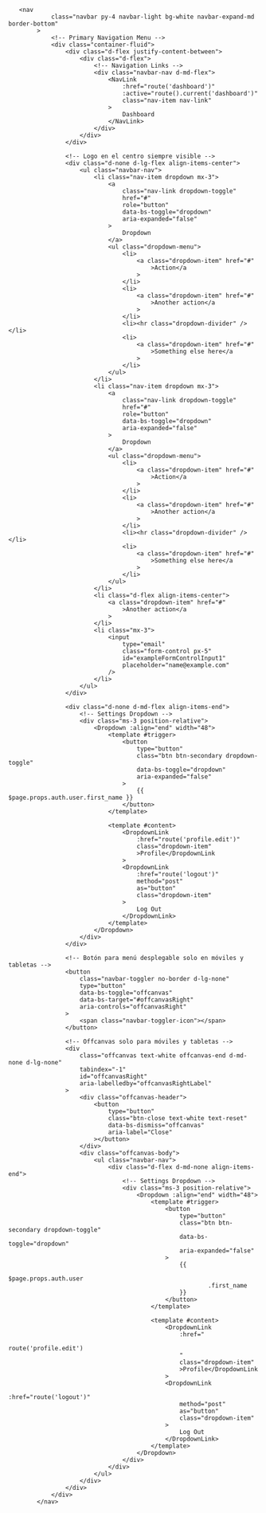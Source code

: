        <nav
                class="navbar py-4 navbar-light bg-white navbar-expand-md border-bottom"
            >
                <!-- Primary Navigation Menu -->
                <div class="container-fluid">
                    <div class="d-flex justify-content-between">
                        <div class="d-flex">
                            <!-- Navigation Links -->
                            <div class="navbar-nav d-md-flex">
                                <NavLink
                                    :href="route('dashboard')"
                                    :active="route().current('dashboard')"
                                    class="nav-item nav-link"
                                >
                                    Dashboard
                                </NavLink>
                            </div>
                        </div>
                    </div>

                    <!-- Logo en el centro siempre visible -->
                    <div class="d-none d-lg-flex align-items-center">
                        <ul class="navbar-nav">
                            <li class="nav-item dropdown mx-3">
                                <a
                                    class="nav-link dropdown-toggle"
                                    href="#"
                                    role="button"
                                    data-bs-toggle="dropdown"
                                    aria-expanded="false"
                                >
                                    Dropdown
                                </a>
                                <ul class="dropdown-menu">
                                    <li>
                                        <a class="dropdown-item" href="#"
                                            >Action</a
                                        >
                                    </li>
                                    <li>
                                        <a class="dropdown-item" href="#"
                                            >Another action</a
                                        >
                                    </li>
                                    <li><hr class="dropdown-divider" /></li>
                                    <li>
                                        <a class="dropdown-item" href="#"
                                            >Something else here</a
                                        >
                                    </li>
                                </ul>
                            </li>
                            <li class="nav-item dropdown mx-3">
                                <a
                                    class="nav-link dropdown-toggle"
                                    href="#"
                                    role="button"
                                    data-bs-toggle="dropdown"
                                    aria-expanded="false"
                                >
                                    Dropdown
                                </a>
                                <ul class="dropdown-menu">
                                    <li>
                                        <a class="dropdown-item" href="#"
                                            >Action</a
                                        >
                                    </li>
                                    <li>
                                        <a class="dropdown-item" href="#"
                                            >Another action</a
                                        >
                                    </li>
                                    <li><hr class="dropdown-divider" /></li>
                                    <li>
                                        <a class="dropdown-item" href="#"
                                            >Something else here</a
                                        >
                                    </li>
                                </ul>
                            </li>
                            <li class="d-flex align-items-center">
                                <a class="dropdown-item" href="#"
                                    >Another action</a
                                >
                            </li>
                            <li class="mx-3">
                                <input
                                    type="email"
                                    class="form-control px-5"
                                    id="exampleFormControlInput1"
                                    placeholder="name@example.com"
                                />
                            </li>
                        </ul>
                    </div>

                    <div class="d-none d-md-flex align-items-end">
                        <!-- Settings Dropdown -->
                        <div class="ms-3 position-relative">
                            <Dropdown :align="end" width="48">
                                <template #trigger>
                                    <button
                                        type="button"
                                        class="btn btn-secondary dropdown-toggle"
                                        data-bs-toggle="dropdown"
                                        aria-expanded="false"
                                    >
                                        {{ $page.props.auth.user.first_name }}
                                    </button>
                                </template>

                                <template #content>
                                    <DropdownLink
                                        :href="route('profile.edit')"
                                        class="dropdown-item"
                                        >Profile</DropdownLink
                                    >
                                    <DropdownLink
                                        :href="route('logout')"
                                        method="post"
                                        as="button"
                                        class="dropdown-item"
                                    >
                                        Log Out
                                    </DropdownLink>
                                </template>
                            </Dropdown>
                        </div>
                    </div>

                    <!-- Botón para menú desplegable solo en móviles y tabletas -->
                    <button
                        class="navbar-toggler no-border d-lg-none"
                        type="button"
                        data-bs-toggle="offcanvas"
                        data-bs-target="#offcanvasRight"
                        aria-controls="offcanvasRight"
                    >
                        <span class="navbar-toggler-icon"></span>
                    </button>

                    <!-- Offcanvas solo para móviles y tabletas -->
                    <div
                        class="offcanvas text-white offcanvas-end d-md-none d-lg-none"
                        tabindex="-1"
                        id="offcanvasRight"
                        aria-labelledby="offcanvasRightLabel"
                    >
                        <div class="offcanvas-header">
                            <button
                                type="button"
                                class="btn-close text-white text-reset"
                                data-bs-dismiss="offcanvas"
                                aria-label="Close"
                            ></button>
                        </div>
                        <div class="offcanvas-body">
                            <ul class="navbar-nav">
                                <div class="d-flex d-md-none align-items-end">
                                    <!-- Settings Dropdown -->
                                    <div class="ms-3 position-relative">
                                        <Dropdown :align="end" width="48">
                                            <template #trigger>
                                                <button
                                                    type="button"
                                                    class="btn btn-secondary dropdown-toggle"
                                                    data-bs-toggle="dropdown"
                                                    aria-expanded="false"
                                                >
                                                    {{
                                                        $page.props.auth.user
                                                            .first_name
                                                    }}
                                                </button>
                                            </template>

                                            <template #content>
                                                <DropdownLink
                                                    :href="
                                                        route('profile.edit')
                                                    "
                                                    class="dropdown-item"
                                                    >Profile</DropdownLink
                                                >
                                                <DropdownLink
                                                    :href="route('logout')"
                                                    method="post"
                                                    as="button"
                                                    class="dropdown-item"
                                                >
                                                    Log Out
                                                </DropdownLink>
                                            </template>
                                        </Dropdown>
                                    </div>
                                </div>
                            </ul>
                        </div>
                    </div>
                </div>
            </nav>